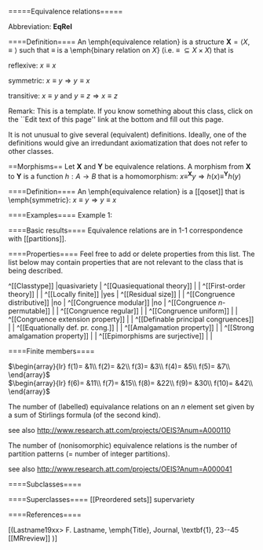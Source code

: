 =====Equivalence relations=====

Abbreviation: **EqRel**

====Definition====
An \emph{equivalence relation} is a structure $\mathbf{X}=\langle X,\equiv\rangle$ such that $\equiv$ is a \emph{binary relation on $X$} 
(i.e. $\equiv\ \subseteq X\times X$) that
is

reflexive:  $x\equiv x$

symmetric:  $x\equiv y\Longrightarrow y\equiv x$

transitive: $x\equiv y\text{ and }y\equiv z\Longrightarrow x\equiv z$

Remark: This is a template.
If you know something about this class, click on the ``Edit text of this page'' link at the bottom and fill out this page.

It is not unusual to give several (equivalent) definitions. Ideally, one of the definitions would give an irredundant axiomatization that does not refer to other classes.

==Morphisms==
Let $\mathbf{X}$ and $\mathbf{Y}$ be equivalence relations. A morphism from $\mathbf{X}$ to $\mathbf{Y}$ is a function $h:A\rightarrow B$ that is a homomorphism: 
$x\equiv^{\mathbf X} y\Longrightarrow h(x)\equiv^{\mathbf Y}h(y)$

====Definition====
An \emph{equivalence relation} is a [[qoset]] that is \emph{symmetric}: $x\equiv y\Longrightarrow y\equiv x$

====Examples====
Example 1: 

====Basic results====
Equivalence relations are in 1-1 correspondence with [[partitions]].


====Properties====
Feel free to add or delete properties from this list. The list below may contain properties that are not relevant to the class that is being described.

^[[Classtype]]                        |quasivariety  |
^[[Quasiequational theory]]           | |
^[[First-order theory]]               | |
^[[Locally finite]]                   |yes |
^[[Residual size]]                    | |
^[[Congruence distributive]]          |no |
^[[Congruence modular]]               |no |
^[[Congruence $n$-permutable]]        | |
^[[Congruence regular]]               | |
^[[Congruence uniform]]               | |
^[[Congruence extension property]]    | |
^[[Definable principal congruences]]  | |
^[[Equationally def. pr. cong.]]      | |
^[[Amalgamation property]]            | |
^[[Strong amalgamation property]]     | |
^[[Epimorphisms are surjective]]      | |

====Finite members====

$\begin{array}{lr}
  f(1)= &1\\
  f(2)= &2\\
  f(3)= &3\\
  f(4)= &5\\
  f(5)= &7\\
\end{array}$     
$\begin{array}{lr}
  f(6)= &11\\
  f(7)= &15\\
  f(8)= &22\\
  f(9)= &30\\
  f(10)= &42\\
\end{array}$

The number of (labelled) equivalance relations on an $n$ element set given by a sum of Stirlings formula (of the second kind). 

see also http://www.research.att.com/projects/OEIS?Anum=A000110

The number of (nonisomorphic) equivalence relations is the number of partition patterns (= number of integer partitions).

see also http://www.research.att.com/projects/OEIS?Anum=A000041

====Subclasses====

====Superclasses====
  [[Preordered sets]] supervariety


====References====

[(Lastname19xx>
F. Lastname, \emph{Title}, Journal, \textbf{1}, 23--45 [[MRreview]] 
)]